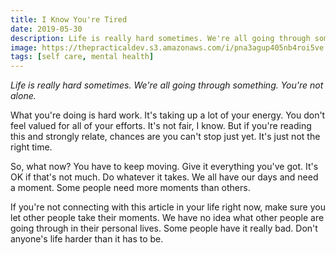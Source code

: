 ```yaml
---
title: I Know You're Tired
date: 2019-05-30
description: Life is really hard sometimes. We're all going through something. You're not alone.
image: https://thepracticaldev.s3.amazonaws.com/i/pna3agup405nb4roi5ve.jpg
tags: [self care, mental health]
---
```


_Life is really hard sometimes. We're all going through something. You're not alone._

What you're doing is hard work. It's taking up a lot of your energy. You don't feel valued for all of your efforts. It's not fair, I know. But if you're reading this and strongly relate, chances are you can't stop just yet. It's just not the right time.

So, what now? You have to keep moving. Give it everything you've got. It's OK if that's not much. Do whatever it takes. We all have our days and need a moment. Some people need more moments than others.

If you're not connecting with this article in your life right now, make sure you let other people take their moments. We have no idea what other people are going through in their personal lives. Some people have it really bad. Don't anyone's life harder than it has to be.
